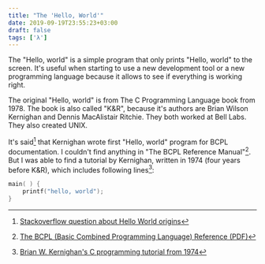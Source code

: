 ```yaml
---
title: "The 'Hello, World'"
date: 2019-09-19T23:55:23+03:00
draft: false
tags: ['λ']
---
```


The "Hello, world" is a simple program that only prints "Hello, world" to the screen. It's useful when starting to use a new development tool or a new programming language because it allows to see if everything is working right.

The original "Hello, world" is from The C Programming Language book from 1978. The book is also called "K&R", because it's authors are Brian Wilson Kernighan and Dennis MacAlistair Ritchie. They both worked at Bell Labs. They also created UNIX. 

It's said[^1] that Kernighan wrote first "Hello, world" program for BCPL documentation. I couldn't find anything in "The BCPL Reference Manual"[^2]. But I was able to find a tutorial by Kernighan, written in 1974 (four years before K&R), which includes following lines[^3]:

```c
main( ) {
	printf("hello, world");
}
```

[^1]: [Stackoverflow question about Hello World origins](https://stackoverflow.com/questions/602237/where-does-hello-world-come-from)
[^2]: [The BCPL (Basic Combined Programming Language) Reference (PDF)](https://www.bell-labs.com/usr/dmr/www/bcpl.pdf)
[^3]: [Brian W. Kernighan's C programming tutorial from 1974](http://www.lysator.liu.se/c/bwk-tutor.html)